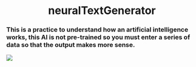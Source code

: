 <p align=center>
<h1 align="center"> neuralTextGenerator </h1>
<h3> This is a practice to understand how an artificial intelligence works, this AI is not pre-trained so you must enter a series of data so that the output makes more sense.</h3>
<img src="https://media.discordapp.net/attachments/786757311422398465/788658656186859540/Captura_de_Pantalla_2020-12-16_a_las_12.47.40_a.m..png?width=1703&height=908">
</p>
